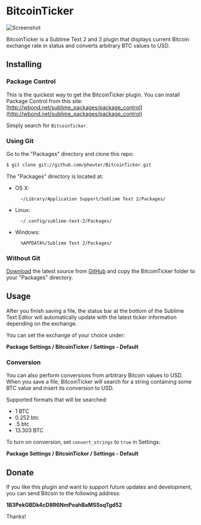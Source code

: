 # BitcoinTicker

![Screenshot](https://dl.dropboxusercontent.com/u/1803181/BitcoinTicker.png)

BitcoinTicker is a Sublime Text 2 and 3 plugin that displays current Bitcoin exchange rate in status and converts arbitrary BTC values to USD.

## Installing

### Package Control

This is the quickest way to get the BitcoinTicker plugin. You can install Package Control from this site: [http://wbond.net/sublime_packages/package_control](http://wbond.net/sublime_packages/package_control)

Simply search for `BitcoinTicker`.

### Using Git

Go to the "Packages" directory and clone this repo:

```sh
$ git clone git://github.com/pheuter/BitcoinTicker.git
```

The "Packages" directory is located at:

* OS X:

        ~/Library/Application Support/Sublime Text 2/Packages/

* Linux:

        ~/.config/sublime-text-2/Packages/

* Windows:

        %APPDATA%/Sublime Text 2/Packages/

### Without Git

[Download](https://github.com/pheuter/BitcoinTicker/archive/master.zip) the latest source from [GitHub](https://github.com/pheuter/BitcoinTicker) and copy the BitcoinTicker folder to your "Packages" directory.

## Usage

After you finish saving a file, the status bar at the bottom of the Sublime Text Editor will automatically update with the latest ticker information depending on the exchange.

You can set the exchange of your choice under:

**Package Settings / BitcoinTicker / Settings - Default**

### Conversion

You can also perform conversions from arbitrary Bitcoin values to USD. When you save a file, BitcoinTicker will search for a string containing some BTC value and insert its conversion to USD.

Supported formats that will be searched:
  * 1 BTC
  * 0.252 btc
  * .5 btc
  * 13.303 BTC

To turn on conversion, set `convert_strings` to `true` in Settings:

**Package Settings / BitcoinTicker / Settings - Default**

## Donate

If you like this plugin and want to support future updates and development, you can send Bitcoin to the following address:

**1B3PekGBDk4cD8R6NmPoahBaMSSsqTgd52**

Thanks!
